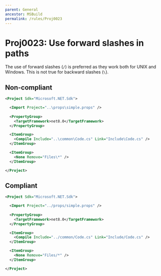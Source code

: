 ```yaml
---
parent: General
ancestor: MSBuild
permalink: /rules/Proj0023
---
```


# Proj0023: Use forward slashes in paths
The use of forward slashes (`/`) is preferred as they work both for UNIX and
Windows. This is not true for backward slashes (`\`).

## Non-compliant
``` xml
<Project Sdk="Microsoft.NET.Sdk">

  <Import Project="..\props\simple.props" />
  
  <PropertyGroup>
    <TargetFramework>net8.0</TargetFramework>
  </PropertyGroup>

  <ItemGroup>
    <Compile Include="..\common\Code.cs" Link="Include\Code.cs" />
  </ItemGroup>

  <ItemGroup>
    <None Remove="Files\*" />
  </ItemGroup>

</Project>
```

## Compliant
``` xml
<Project Sdk="Microsoft.NET.Sdk">

  <Import Project="../props/simple.props" />
  
  <PropertyGroup>
    <TargetFramework>net8.0</TargetFramework>
  </PropertyGroup>

  <ItemGroup>
    <Compile Include="../common/Code.cs" Link="Include/Code.cs" />
  </ItemGroup>

  <ItemGroup>
    <None Remove="Files/*" />
  </ItemGroup>

</Project>
```

